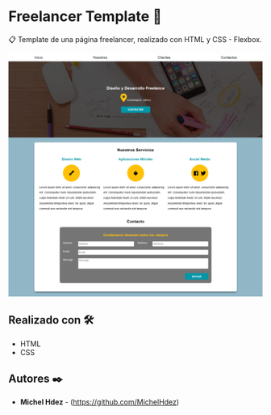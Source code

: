 Freelancer Template 🚀
===========
📋 Template de una página freelancer, realizado con HTML y CSS - Flexbox.

![Alt text](imagen.png "imagen descripcion")

## Realizado con 🛠️

* HTML
* CSS

## Autores ✒️
* **Michel Hdez** - (https://github.com/MichelHdez)
